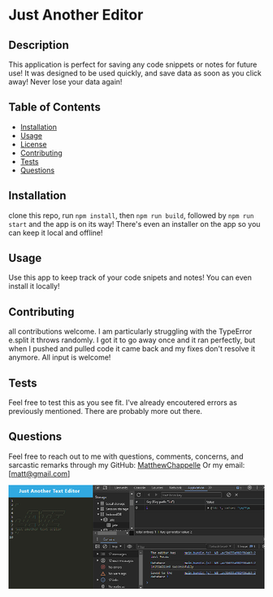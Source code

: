 
# Just Another Editor  


## Description
This application is perfect for saving any code snippets or notes for future use! It was designed to be used quickly, and save data as soon as you click away! Never lose your data again!

## Table of Contents
- [Installation](#installation)
- [Usage](#usage)
- [License](#license)
- [Contributing](#contributing)
- [Tests](#tests)
- [Questions](#questions)

## Installation
clone this repo, run `npm install`, then `npm run build`, followed by `npm run start` and the app is on its way! There's even an installer on the app so you can keep it local and offline!

## Usage
Use this app to keep track of your code snipets and notes! You can even install it locally!

## Contributing
all contributions welcome. I am particularly struggling with the TypeError e.split it throws randomly. I got it to go away once and it ran perfectly, but when I pushed and pulled code it came back and my fixes don't resolve it anymore. All input is welcome!

## Tests
Feel free to test this as you see fit. I've already encoutered errors as previously mentioned. There are probably more out there.

## Questions
Feel free to reach out to me with questions, comments, concerns, and sarcastic remarks through my GitHub: [MatthewChappelle](https://github.com/MatthewChappelle) Or my email: [matt@gmail.com]

![!\[The one time it didn't throw an error\](image.png)](assets/Errorless.png)